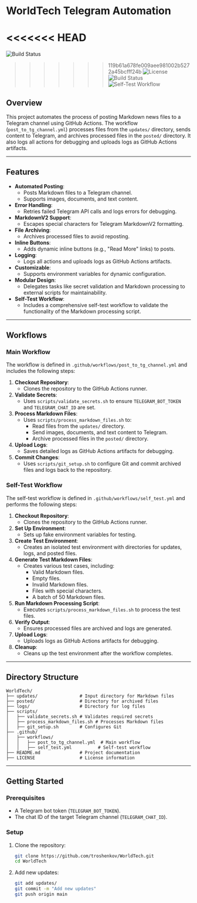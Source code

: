 # WorldTech Telegram Automation

<<<<<<< HEAD
=======
![Build Status](https://github.com/troshenkov/WorldTech/actions/workflows/post_to_tg_channel.yml/badge.svg)
>>>>>>> 119b61a678fe009aee981002b5272a45bcfff24b
![License](https://img.shields.io/badge/license-MIT-green)
![Build Status](https://github.com/troshenkov/WorldTech/actions/workflows/post_to_tg_channel.yml/badge.svg)
![Self-Test Workflow](https://github.com/troshenkov/WorldTech/actions/workflows/self_test.yml/badge.svg)

## Overview
This project automates the process of posting Markdown news files to a Telegram channel using GitHub Actions. The workflow (`post_to_tg_channel.yml`) processes files from the `updates/` directory, sends content to Telegram, and archives processed files in the `posted/` directory. It also logs all actions for debugging and uploads logs as GitHub Actions artifacts.

---

## Features
- **Automated Posting**:
  - Posts Markdown files to a Telegram channel.
  - Supports images, documents, and text content.
- **Error Handling**:
  - Retries failed Telegram API calls and logs errors for debugging.
- **MarkdownV2 Support**:
  - Escapes special characters for Telegram MarkdownV2 formatting.
- **File Archiving**:
  - Archives processed files to avoid reposting.
- **Inline Buttons**:
  - Adds dynamic inline buttons (e.g., "Read More" links) to posts.
- **Logging**:
  - Logs all actions and uploads logs as GitHub Actions artifacts.
- **Customizable**:
  - Supports environment variables for dynamic configuration.
- **Modular Design**:
  - Delegates tasks like secret validation and Markdown processing to external scripts for maintainability.
- **Self-Test Workflow**:
  - Includes a comprehensive self-test workflow to validate the functionality of the Markdown processing script.

---

## Workflows

### **Main Workflow**
The workflow is defined in `.github/workflows/post_to_tg_channel.yml` and includes the following steps:
1. **Checkout Repository**:
   - Clones the repository to the GitHub Actions runner.
2. **Validate Secrets**:
   - Uses `scripts/validate_secrets.sh` to ensure `TELEGRAM_BOT_TOKEN` and `TELEGRAM_CHAT_ID` are set.
3. **Process Markdown Files**:
   - Uses `scripts/process_markdown_files.sh` to:
     - Read files from the `updates/` directory.
     - Send images, documents, and text content to Telegram.
     - Archive processed files in the `posted/` directory.
4. **Upload Logs**:
   - Saves detailed logs as GitHub Actions artifacts for debugging.
5. **Commit Changes**:
   - Uses `scripts/git_setup.sh` to configure Git and commit archived files and logs back to the repository.

### **Self-Test Workflow**
The self-test workflow is defined in `.github/workflows/self_test.yml` and performs the following steps:
1. **Checkout Repository**:
   - Clones the repository to the GitHub Actions runner.
2. **Set Up Environment**:
   - Sets up fake environment variables for testing.
3. **Create Test Environment**:
   - Creates an isolated test environment with directories for updates, logs, and posted files.
4. **Generate Test Markdown Files**:
   - Creates various test cases, including:
     - Valid Markdown files.
     - Empty files.
     - Invalid Markdown files.
     - Files with special characters.
     - A batch of 50 Markdown files.
5. **Run Markdown Processing Script**:
   - Executes `scripts/process_markdown_files.sh` to process the test files.
6. **Verify Output**:
   - Ensures processed files are archived and logs are generated.
7. **Upload Logs**:
   - Uploads logs as GitHub Actions artifacts for debugging.
8. **Cleanup**:
   - Cleans up the test environment after the workflow completes.

---

## Directory Structure
```text
WorldTech/
├── updates/                # Input directory for Markdown files
├── posted/                 # Directory for archived files
├── logs/                   # Directory for log files
├── scripts/
│   ├── validate_secrets.sh # Validates required secrets
│   ├── process_markdown_files.sh # Processes Markdown files
│   ├── git_setup.sh        # Configures Git
├── .github/
│   ├── workflows/
│   │   ├── post_to_tg_channel.yml  # Main workflow
│   │   ├── self_test.yml          # Self-test workflow
├── README.md               # Project documentation
├── LICENSE                 # License information
```
---

## Getting Started

### Prerequisites
- A Telegram bot token (`TELEGRAM_BOT_TOKEN`).
- The chat ID of the target Telegram channel (`TELEGRAM_CHAT_ID`).

### Setup
1. Clone the repository:
   ```bash
   git clone https://github.com/troshenkov/WorldTech.git
   cd WorldTech
   ```

2. Add new updates:
   ```bash
   git add updates/
   git commit -m "Add new updates"
   git push origin main
   ```
